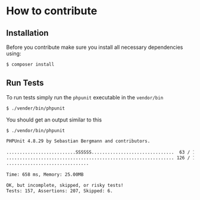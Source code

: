 # How to contribute

## Installation

Before you contribute make sure you install all necessary dependencies using:

```bash
$ composer install
```

## Run Tests

To run tests simply run the `phpunit` executable in the `vendor/bin`

```bash
$ ./vender/bin/phpunit
```

You should get an output similar to this

```bash
$ ./vendor/bin/phpunit

PHPUnit 4.8.29 by Sebastian Bergmann and contributors.
 
..........................SSSSSS...............................  63 / 157 ( 40%)
............................................................... 126 / 157 ( 80%)
...............................
 
Time: 658 ms, Memory: 25.00MB
 
OK, but incomplete, skipped, or risky tests!
Tests: 157, Assertions: 207, Skipped: 6.
```
